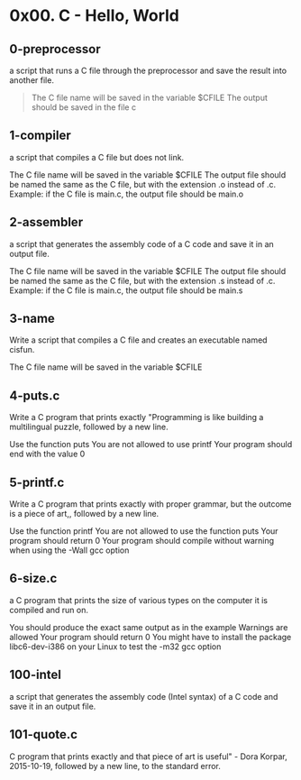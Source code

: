 # 0x00. C - Hello, World
## 0-preprocessor
a script that runs a C file through the preprocessor and save the result into another file.
> The C file name will be saved in the variable $CFILE
> The output should be saved in the file c

## 1-compiler
a script that compiles a C file but does not link.

The C file name will be saved in the variable $CFILE
The output file should be named the same as the C file, but with the extension .o instead of .c.
Example: if the C file is main.c, the output file should be main.o

## 2-assembler
a script that generates the assembly code of a C code and save it in an output file.

The C file name will be saved in the variable $CFILE
The output file should be named the same as the C file, but with the extension .s instead of .c.
Example: if the C file is main.c, the output file should be main.s

## 3-name
Write a script that compiles a C file and creates an executable named cisfun.

The C file name will be saved in the variable $CFILE

## 4-puts.c
Write a C program that prints exactly "Programming is like building a multilingual puzzle, followed by a new line.

Use the function puts
You are not allowed to use printf
Your program should end with the value 0

## 5-printf.c
Write a C program that prints exactly with proper grammar, but the outcome is a piece of art,, followed by a new line.

Use the function printf
You are not allowed to use the function puts
Your program should return 0
Your program should compile without warning when using the -Wall gcc option

## 6-size.c
a C program that prints the size of various types on the computer it is compiled and run on.

You should produce the exact same output as in the example
Warnings are allowed
Your program should return 0
You might have to install the package libc6-dev-i386 on your Linux to test the -m32 gcc option

## 100-intel
a script that generates the assembly code (Intel syntax) of a C code and save it in an output file.

## 101-quote.c
C program that prints exactly and that piece of art is useful" - Dora Korpar, 2015-10-19, followed by a new line, to the standard error.